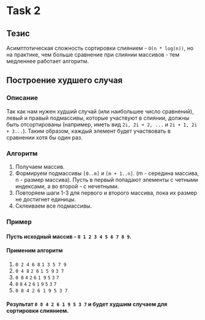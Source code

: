 # Task 2

## Тезис
Асимптотическая сложность сортировки слиянием - `O(n * log(n))`, но на практике, 
чем больше сравнение при слиянии массивов - тем медленнее работает алгоритм.

## Построение худшего случая
### Описание
Так как нам нужен худший случай (или наибольшее число сравнений), левый и правый 
подмассивы, которые участвуют в слиянии, должны быть отсортированы (например,
иметь вид `2i, 2i + 2, ...` и `2i + 1, 2i + 3...`). Таким образом, каждый элемент
будет участвовать в сравнении хотя бы один раз.

### Алгоритм
1. Получаем массив.
2. Формируем подмассивы `[0..m]` и `[m + 1..n]`.
(m - середина массива, n - размер массива). Пусть в первый попадают элементы с четными
индексами, а во второй - с нечетными.
3. Повторяем шаги 1-3 для первого и второго массива, пока их размер не достигнет единицы.
4. Склеиваем все подмассивы.

### Пример
#### Пусть исходный массив - `0 1 2 3 4 5 6 7 8 9`.
#### Применим алгоритм
1. `0 2 4 6 8` `1 3 5 7 9`
2. `0 4 8` `2 6` `1 5 9` `3 7`
3. `0 8` `4` `2` `6` `1 9` `5` `3` `7`
4. `0` `8` `4` `2` `6` `1` `9` `5` `3` `7`
5. `0 8 4 2 6 1 9 5 3 7`
#### Результат `0 8 4 2 6 1 9 5 3 7` и будет худшим случаем для сортировки слиянием.

